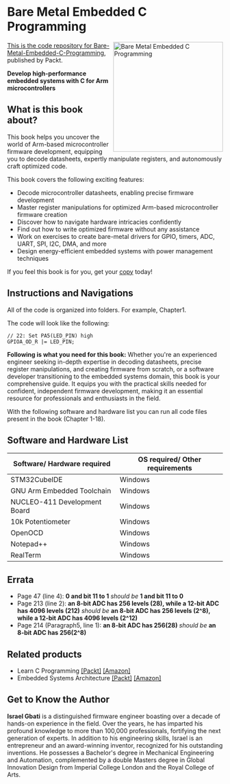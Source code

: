 # Bare Metal Embedded C Programming

<a href="https://www.packtpub.com/en-in/product/bare-metal-embedded-c-programming-9781835460818"> <img src="https://content.packt.com/_/image/xxlarge/B21914/cover_image_large.jpg" alt="Bare Metal Embedded C Programming" itemprop="url" height="256px" align="right">

This is the code repository for [Bare-Metal-Embedded-C-Programming](https://www.packtpub.com/en-in/product/bare-metal-embedded-c-programming-9781835460818), published by Packt.

**Develop high-performance embedded systems with C for Arm microcontrollers**

## What is this book about?
This book helps you uncover the world of Arm-based microcontroller firmware development, equipping you to decode datasheets, expertly manipulate registers, and autonomously craft optimized code.

This book covers the following exciting features:
* Decode microcontroller datasheets, enabling precise firmware development
* Master register manipulations for optimized Arm-based microcontroller firmware creation
* Discover how to navigate hardware intricacies confidently
* Find out how to write optimized firmware without any assistance
* Work on exercises to create bare-metal drivers for GPIO, timers, ADC, UART, SPI, I2C, DMA, and more
* Design energy-efficient embedded systems with power management techniques

If you feel this book is for you, get your [copy](https://a.co/d/334nmgc) today!

## Instructions and Navigations

All of the code is organized into folders. For example, Chapter1.

The code will look like the following:

```
// 22: Set PA5(LED_PIN) high 
GPIOA_OD_R |= LED_PIN; 
```

**Following is what you need for this book:**
Whether you're an experienced engineer seeking in-depth expertise in decoding datasheets, precise register manipulations, and creating firmware from scratch, or a software developer transitioning to the embedded systems domain, this book is your comprehensive guide. It equips you with the practical skills needed for confident, independent firmware development, making it an essential resource for professionals and enthusiasts in the field.

With the following software and hardware list you can run all code files present in the book (Chapter 1-18).

## Software and Hardware List
| Software/ Hardware required | OS required/ Other requirements |
| ------------------------------------ | ----------------------------------- |
| STM32CubeIDE | Windows |
| GNU Arm Embedded Toolchain | Windows |
| NUCLEO-411 Development Board | Windows |
| 10k Potentiometer| Windows |
| OpenOCD | Windows |
| Notepad++ | Windows |
| RealTerm | Windows |

## Errata
* Page 47 (line 4): **0 and bit 11 to 1** _should be_ **1 and bit 11 to 0**
* Page 213 (line 2): **an 8-bit ADC has 256 levels (28), while a 12-bit ADC has 4096 levels (212)** _should be_ **an 8-bit ADC has 256 levels (2^8), while a 12-bit ADC has 4096 levels (2^12)**
* Page 214 (Paragraph5, line 1): **an 8-bit ADC has 256(28)** _should be_ **an 8-bit ADC has 256(2^8)**
  
## Related products
* Learn C Programming [[Packt]](https://www.packtpub.com/en-in/product/learn-c-programming-9781801078450) [[Amazon]](https://a.co/d/41k1gwQ)
* Embedded Systems Architecture [[Packt]](https://www.packtpub.com/en-in/product/embedded-systems-architecture-9781803239545) [[Amazon]](https://a.co/d/eVvwdUt)

## Get to Know the Author
**Israel Gbati**
is a distinguished firmware engineer boasting over a decade of hands-on experience in the field. Over the years, he has imparted his profound knowledge to more than 100,000 professionals, fortifying the next generation of experts. In addition to his engineering skills, Israel is an entrepreneur and an award-winning inventor, recognized for his outstanding inventions. He possesses a Bachelor's degree in Mechanical Engineering and Automation, complemented by a double Masters degree in Global Innovation Design from Imperial College London and the Royal College of Arts.







